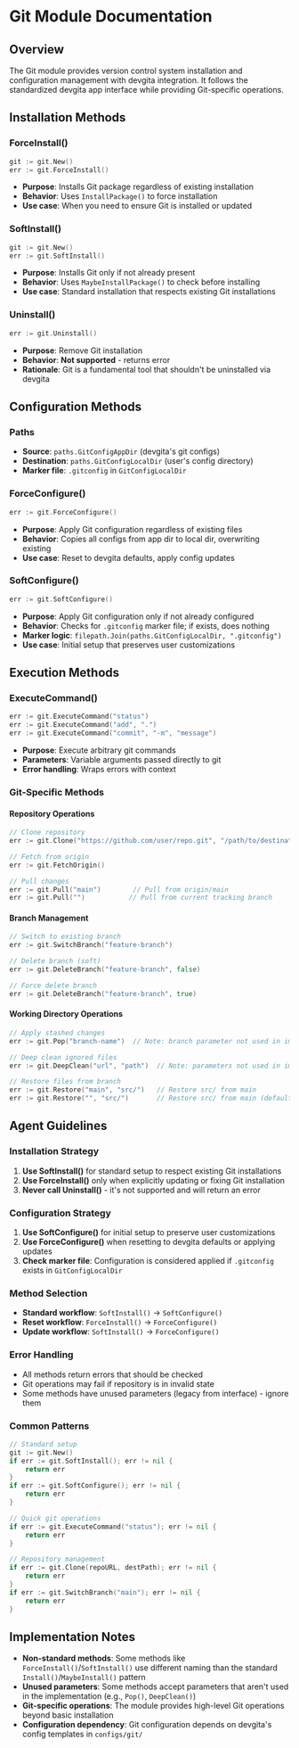 # Git Module Documentation

## Overview

The Git module provides version control system installation and configuration management with devgita integration. It follows the standardized devgita app interface while providing Git-specific operations.

## Installation Methods

### ForceInstall()

```go
git := git.New()
err := git.ForceInstall()
```

- **Purpose**: Installs Git package regardless of existing installation
- **Behavior**: Uses `InstallPackage()` to force installation
- **Use case**: When you need to ensure Git is installed or updated

### SoftInstall()

```go
git := git.New()
err := git.SoftInstall()
```

- **Purpose**: Installs Git only if not already present
- **Behavior**: Uses `MaybeInstallPackage()` to check before installing
- **Use case**: Standard installation that respects existing Git installations

### Uninstall()

```go
err := git.Uninstall()
```

- **Purpose**: Remove Git installation
- **Behavior**: **Not supported** - returns error
- **Rationale**: Git is a fundamental tool that shouldn't be uninstalled via devgita

## Configuration Methods

### Paths

- **Source**: `paths.GitConfigAppDir` (devgita's git configs)
- **Destination**: `paths.GitConfigLocalDir` (user's config directory)
- **Marker file**: `.gitconfig` in `GitConfigLocalDir`

### ForceConfigure()

```go
err := git.ForceConfigure()
```

- **Purpose**: Apply Git configuration regardless of existing files
- **Behavior**: Copies all configs from app dir to local dir, overwriting existing
- **Use case**: Reset to devgita defaults, apply config updates

### SoftConfigure()

```go
err := git.SoftConfigure()
```

- **Purpose**: Apply Git configuration only if not already configured
- **Behavior**: Checks for `.gitconfig` marker file; if exists, does nothing
- **Marker logic**: `filepath.Join(paths.GitConfigLocalDir, ".gitconfig")`
- **Use case**: Initial setup that preserves user customizations

## Execution Methods

### ExecuteCommand()

```go
err := git.ExecuteCommand("status")
err := git.ExecuteCommand("add", ".")
err := git.ExecuteCommand("commit", "-m", "message")
```

- **Purpose**: Execute arbitrary git commands
- **Parameters**: Variable arguments passed directly to git
- **Error handling**: Wraps errors with context

### Git-Specific Methods

#### Repository Operations

```go
// Clone repository
err := git.Clone("https://github.com/user/repo.git", "/path/to/destination")

// Fetch from origin
err := git.FetchOrigin()

// Pull changes
err := git.Pull("main")        // Pull from origin/main
err := git.Pull("")           // Pull from current tracking branch
```

#### Branch Management

```go
// Switch to existing branch
err := git.SwitchBranch("feature-branch")

// Delete branch (soft)
err := git.DeleteBranch("feature-branch", false)

// Force delete branch
err := git.DeleteBranch("feature-branch", true)
```

#### Working Directory Operations

```go
// Apply stashed changes
err := git.Pop("branch-name")  // Note: branch parameter not used in implementation

// Deep clean ignored files
err := git.DeepClean("url", "path")  // Note: parameters not used in implementation

// Restore files from branch
err := git.Restore("main", "src/")   // Restore src/ from main
err := git.Restore("", "src/")       // Restore src/ from main (default)
```

## Agent Guidelines

### Installation Strategy

1. **Use SoftInstall()** for standard setup to respect existing Git installations
2. **Use ForceInstall()** only when explicitly updating or fixing Git installation
3. **Never call Uninstall()** - it's not supported and will return an error

### Configuration Strategy

1. **Use SoftConfigure()** for initial setup to preserve user customizations
2. **Use ForceConfigure()** when resetting to devgita defaults or applying updates
3. **Check marker file**: Configuration is considered applied if `.gitconfig` exists in `GitConfigLocalDir`

### Method Selection

- **Standard workflow**: `SoftInstall()` → `SoftConfigure()`
- **Reset workflow**: `ForceInstall()` → `ForceConfigure()`
- **Update workflow**: `SoftInstall()` → `ForceConfigure()`

### Error Handling

- All methods return errors that should be checked
- Git operations may fail if repository is in invalid state
- Some methods have unused parameters (legacy from interface) - ignore them

### Common Patterns

```go
// Standard setup
git := git.New()
if err := git.SoftInstall(); err != nil {
    return err
}
if err := git.SoftConfigure(); err != nil {
    return err
}

// Quick git operations
if err := git.ExecuteCommand("status"); err != nil {
    return err
}

// Repository management
if err := git.Clone(repoURL, destPath); err != nil {
    return err
}
if err := git.SwitchBranch("main"); err != nil {
    return err
}
```

## Implementation Notes

- **Non-standard methods**: Some methods like `ForceInstall()`/`SoftInstall()` use different naming than the standard `Install()`/`MaybeInstall()` pattern
- **Unused parameters**: Some methods accept parameters that aren't used in the implementation (e.g., `Pop()`, `DeepClean()`)
- **Git-specific operations**: The module provides high-level Git operations beyond basic installation
- **Configuration dependency**: Git configuration depends on devgita's config templates in `configs/git/`

